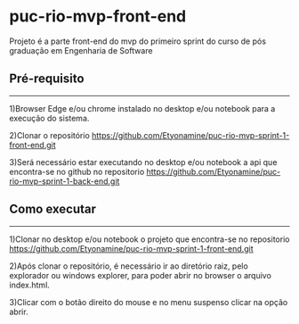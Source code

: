 # puc-rio-mvp-front-end
Projeto é a parte front-end do mvp do primeiro sprint do curso de pós graduação em Engenharia de Software


## Pré-requisito
---
1)Browser Edge e/ou chrome instalado no desktop e/ou notebook para a execução do sistema.

2)Clonar o repositório https://github.com/Etyonamine/puc-rio-mvp-sprint-1-front-end.git

3)Será necessário estar executando no desktop e/ou notebook a api que encontra-se no github no repositorio 
 https://github.com/Etyonamine/puc-rio-mvp-sprint-1-back-end.git

## Como executar 
---

1)Clonar no desktop e/ou notebook o projeto que encontra-se no repositorio https://github.com/Etyonamine/puc-rio-mvp-sprint-1-front-end.git

2)Após clonar o repositório, é necessário ir ao diretório raiz, pelo explorador ou windows explorer, para poder abrir no browser o arquivo index.html.

3)Clicar com o botão direito do mouse e no menu suspenso clicar na opção abrir.